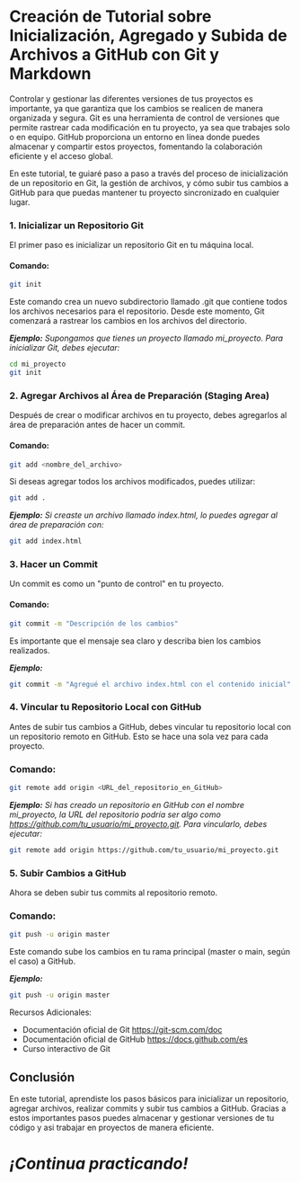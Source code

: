 # Creación de Tutorial sobre Inicialización, Agregado y Subida de Archivos a GitHub con Git y Markdown
 
Controlar y gestionar las diferentes versiones de tus proyectos es importante, ya que garantiza que los cambios se realicen de manera organizada y segura. Git es una herramienta de control de versiones que permite rastrear cada modificación en tu proyecto, ya sea que trabajes solo o en equipo. GitHub proporciona un entorno en línea donde puedes almacenar y compartir estos proyectos, fomentando la colaboración eficiente y el acceso global. 

En este tutorial, te guiaré paso a paso a través del proceso de inicialización de un repositorio en Git, la gestión de archivos, y cómo subir tus cambios a GitHub para que puedas mantener tu proyecto sincronizado en cualquier lugar.

### **1.  Inicializar un Repositorio Git**
El primer paso es inicializar un repositorio Git en tu máquina local. 

#### Comando:

```bash
git init
```
Este comando crea un nuevo subdirectorio llamado .git que contiene todos los archivos necesarios para el repositorio. Desde este momento, Git comenzará a rastrear los cambios en los archivos del directorio.

**_Ejemplo:_** *Supongamos que tienes un proyecto llamado mi_proyecto. Para inicializar Git, debes ejecutar:*

``` bash
cd mi_proyecto
git init
```
### **2.  Agregar Archivos al Área de Preparación (Staging Area)**

Después de crear o modificar archivos en tu proyecto, debes agregarlos al área de preparación antes de hacer un commit.

#### Comando:
``` bash
git add <nombre_del_archivo>
```
Si deseas agregar todos los archivos modificados, puedes utilizar:

``` bash
git add .
```
**_Ejemplo:_** *Si creaste un archivo llamado index.html, lo puedes agregar al área de preparación con:*

``` bash
git add index.html
```
### **3. Hacer un Commit**

Un commit es como un "punto de control" en tu proyecto. 

#### Comando:
```bash
git commit -m "Descripción de los cambios"
```
Es importante que el mensaje sea claro y describa bien los cambios realizados.

**_Ejemplo:_**
```bash
git commit -m "Agregué el archivo index.html con el contenido inicial"
```

### **4. Vincular tu Repositorio Local con GitHub**
 
Antes de subir tus cambios a GitHub, debes vincular tu repositorio local con un repositorio remoto en GitHub. Esto se hace una sola vez para cada proyecto.

### Comando:
```bash
git remote add origin <URL_del_repositorio_en_GitHub>
```
**_Ejemplo:_** 
*Si has creado un repositorio en GitHub con el nombre mi_proyecto, la URL del repositorio podría ser algo como https://github.com/tu_usuario/mi_proyecto.git. Para vincularlo, debes ejecutar:*

```bash
git remote add origin https://github.com/tu_usuario/mi_proyecto.git
```
### **5. Subir Cambios a GitHub**

Ahora se deben subir tus commits al repositorio remoto.

### Comando:
```bash
git push -u origin master
```
Este comando sube los cambios en tu rama principal (master o main, según el caso) a GitHub.

**_Ejemplo:_**
```bash
git push -u origin master
```

Recursos Adicionales:
- Documentación oficial de Git
https://git-scm.com/doc
- Documentación oficial de GitHub
https://docs.github.com/es
- Curso interactivo de Git


## Conclusión
En este tutorial, aprendiste los pasos básicos para inicializar un repositorio, agregar archivos, realizar commits y subir tus cambios a GitHub. Gracias a estos importantes pasos puedes almacenar y gestionar versiones de tu código y asi trabajar en proyectos de manera eficiente. 
# **_¡Continua practicando!_**